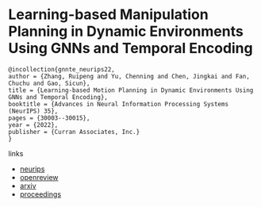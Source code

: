 # Learning-based Manipulation Planning in Dynamic Environments Using GNNs and Temporal Encoding

```
@incollection{gnnte_neurips22,
author = {Zhang, Ruipeng and Yu, Chenning and Chen, Jingkai and Fan, Chuchu and Gao, Sicun},
title = {Learning-based Motion Planning in Dynamic Environments Using GNNs and Temporal Encoding},
booktitle = {Advances in Neural Information Processing Systems (NeurIPS) 35},
pages = {30003--30015},
year = {2022},
publisher = {Curran Associates, Inc.}
}
```

links
- [neurips](https://nips.cc/Conferences/2022/Schedule?showEvent=54697)
- [openreview](https://openreview.net/forum?id=gQBetxnU4Lk)
- [arxiv](https://arxiv.org/abs/2210.08408)
- [proceedings](https://papers.nips.cc//paper_files/paper/2022/hash/c1d4798259250f2b4fe38614b48f8996-Abstract-Conference.html)
